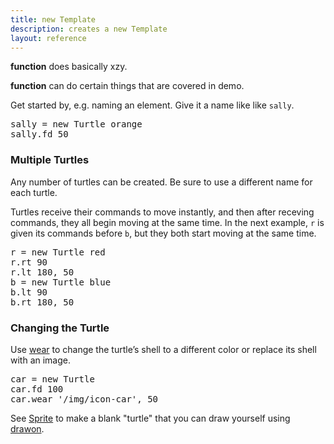 ```yaml
---
title: new Template
description: creates a new Template
layout: reference
---
```


**function** does basically xzy.

**function** can do certain things that are covered in demo. 

<!-- links: [color](colors.html) -->

Get started by, e.g. naming an element.  Give it a name like
like `sally`.

<!-- simple example syntax, alt dfnright -->
<!-- span data to annotate -->
<pre class="jumbo">
sally = new Turtle <span data-dfnup="optional color">orange</span>
sally<span data-dfn="command after a dot">.fd 50</span>
</pre>

<!-- demo the example -->
<!-- annotate the demo elements with label -->
<script type="demo">
sally = null
setup ->
  remove sally
demo ->
  sally = new Turtle orange
  sally.speed 1
  sally.fd 50
  sally.pause 1
  sync sally, turtle
  sally.label 'sally &rarr;', 'left'
  turtle.label 'original turtle', 'right'
</script>

<!-- Advanced functionality -->
### Multiple Turtles

Any number of turtles can be created.  Be sure to use a different
name for each turtle.

Turtles receive their commands to move instantly, and then
after receving commands, they all begin moving at the same time.
In the next example, `r` is given its commands before
`b`, but they both start moving at the same time.

<pre class="examp">
<span data-dfnright="for r">r = new Turtle red
r.rt 90
r.lt 180, 50</span>
<span data-dfnright="for b">b = new Turtle blue
b.lt 90
b.rt 180, 50</span>
</pre>

<script type="demo">
r = b = null
setup ->
  ht()
  remove r, b
  r = new Turtle red
  r.jump 0, -50
  b = new Turtle blue
  b.jump 0, -50
demo ->
  r.pause 1
  b.pause 1
  r.rt 90
  r.lt 180, 50
  b.lt 90
  b.rt 180, 50
</script>

### Changing the Turtle

Use [wear](wear.html) to change the turtle’s shell to a different color or replace its shell with an image.

<pre class="examp">
car = new Turtle
car.fd 100
car.wear '/img/icon-car', 50
</pre>

<script type="demo">
car = null
setup ->
  remove car
demo ->
  car = new Turtle
  car.speed 1
  car.fd 50
  car.wear '/img/icon-car', 50
</script>


See [Sprite](sprite.html) to make a blank "turtle" that you can draw yourself using [drawon](drawon.html).

